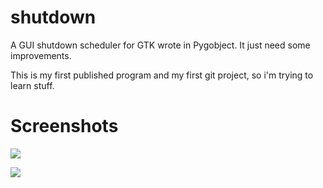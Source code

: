 shutdown
========

A GUI shutdown scheduler for GTK wrote in Pygobject. It just need some improvements.

This is my first published program and my first git project, so i'm trying to learn stuff.


Screenshots
===========
![](https://dl.dropboxusercontent.com/u/45450443/Screenshot%20from%202014-01-15%2000%3A08%3A16.png)
   
![](https://dl.dropboxusercontent.com/u/45450443/Screenshot%20from%202014-01-15%2000%3A08%3A26.png)
